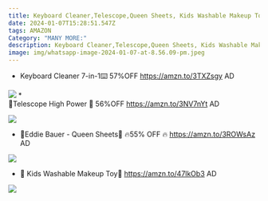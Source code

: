 ```yaml
---
title: Keyboard Cleaner,Telescope,Queen Sheets, Kids Washable Makeup Toy
date: 2024-01-07T15:28:51.547Z
tags: AMAZON
Category: "MANY MORE:"
description: Keyboard Cleaner,Telescope,Queen Sheets, Kids Washable Makeup Toy
image: img/whatsapp-image-2024-01-07-at-8.56.09-pm.jpeg
---
```

*  Keyboard Cleaner 7-in-1⌨️
  57%OFF
  https://amzn.to/3TXZsgy
  AD

  ![](img/whatsapp-image-2024-01-07-at-8.56.08-pm.jpeg)
*  
  🔭Telescope High Power 🔭
  56%OFF
  https://amzn.to/3NV7nYt
  AD

  ![](img/whatsapp-image-2024-01-07-at-8.56.08-pm-1-.jpeg)
*  🎀Eddie Bauer - Queen Sheets🎀
  🔥55% OFF 🔥
  https://amzn.to/3ROWsAz
  AD

  ![](img/whatsapp-image-2024-01-07-at-8.56.08-pm-2-.jpeg)
*  💄 Kids Washable Makeup Toy💄
  https://amzn.to/47lkOb3
  AD

  ![](img/whatsapp-image-2024-01-07-at-8.56.08-pm-3-.jpeg)
